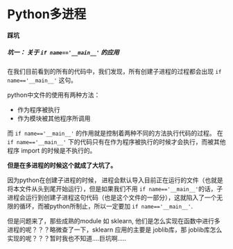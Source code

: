 # Python多进程



#### 踩坑

##### 坑一： 关于 `if name=='__main__'` 的应用

在我们目前看到的所有的代码中，我们发现，所有创建子进程的过程都会出现 `if name=='__main__'` 这句。

python中文件的使用有两种方法：

* 作为程序被执行
* 作为模块被其他程序所调用

而 `if name=='__main__'` 的作用就是控制着两种不同的方法执行代码的过程。 在 `if name=='__main__'` 下的代码只有在作为程序被执行的时候才会执行，而被其他程序 import 的时候是不执行的。 

**但是在多进程的时候这个就成了大坑了。**

因为python在创建子进程的时候， 进程会默认导入目前正在运行的文件（也就是将本文件从头到尾开始运行），但是如果我们不用 `if name=='__main__'`的话，子进程会运行到创建子进程这句代码（也是这个文件的一部分），这就陷入了一个无限的循环，而被python所制止，所以一定要加 `if name=='__main__'`. 

但是问题来了，那些成熟的module 如 sklearn, 他们是怎么实现在函数中进行多进程的呢？？？略微查了一下，sklearn 应用的主要是 joblib库，那 joblib库怎么实现的呢？？？暂时我也不知道....巨坑啊.....